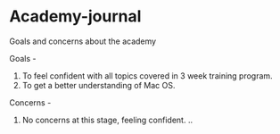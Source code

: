 # Academy-journal

Goals and concerns about the academy

Goals - 
1. To feel confident with all topics covered in 3 week training program.
2. To get a better understanding of Mac OS.

Concerns -
1. No concerns at this stage, feeling confident.
..